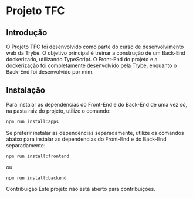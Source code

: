 # Projeto TFC

## Introdução
O Projeto TFC foi desenvolvido como parte do curso de desenvolvimento web da Trybe. O objetivo principal é treinar a construção de um Back-End dockerizado, utilizando TypeScript. O Front-End do projeto e a dockerização foi completamente desenvolvido pela Trybe, enquanto o Back-End foi desenvolvido por mim.

## Instalação
Para instalar as dependências do Front-End e do Back-End de uma vez só, na pasta raiz do projeto, utilize o comando:
```bash
npm run install:apps
```

Se preferir instalar as dependências separadamente, utilize os comandos abaixo para instalar as dependencias do Front-End e do Back-End separadamente:
```
npm run install:frontend
```
ou
```
npm run install:backend
```
Contribuição
Este projeto não está aberto para contribuições.
